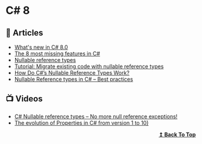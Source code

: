 # C# 8

## 📝 Articles
- [What's new in C# 8.0](https://docs.microsoft.com/en-us/dotnet/csharp/whats-new/csharp-8)
- [The 8 most missing features in C#](https://tooslowexception.com/the-8-most-missing-features-in-c/)
- [Nullable reference types](https://docs.microsoft.com/en-us/dotnet/csharp/nullable-references)
- [Tutorial: Migrate existing code with nullable reference types](https://docs.microsoft.com/en-us/dotnet/csharp/whats-new/tutorials/upgrade-to-nullable-references)
- [How Do C#’s Nullable Reference Types Work?](https://www.cloudsavvyit.com/6649/how-do-cs-nullable-reference-types-work/)
- [Nullable Reference types in C# – Best practices](https://www.dotnetcurry.com/csharp/nullable-reference-types-csharp)

## 📺 Videos
- [C# Nullable reference types – No more null reference exceptions!](https://www.youtube.com/watch?v=NDweaZZZcbc)
- [The evolution of Properties in C# from version 1 to 10)](https://www.youtube.com/watch?v=RqdZCq-2GNM)

<div align="right">
  <b><a href="#contents">↥ Back To Top</a></b>
</div>